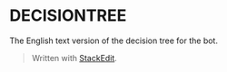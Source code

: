 # DECISIONTREE
The English text version of the decision tree for the bot.


> Written with [StackEdit](https://stackedit.io/).
<!--stackedit_data:
eyJoaXN0b3J5IjpbLTE4MjEzNzM1MTEsLTEzNzMyMjkzMzVdfQ
==
-->